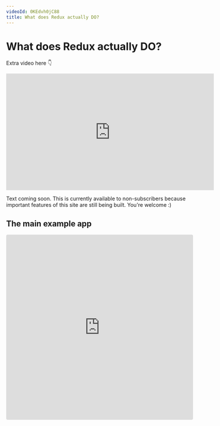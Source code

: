 ```yaml
---
videoId: 0KEdvh0jC88
title: What does Redux actually DO?
---
```


# What does Redux actually DO?

Extra video here 👇

<iframe width="560" height="315" src="https://www.youtube.com/embed/Ar-uvVbRP6k" frameborder="0" allow="autoplay; encrypted-media" allowfullscreen></iframe>

Text coming soon. This is currently available to non-subscribers because important features of this site are still being built. You're welcome :)


## The main example app

<iframe src="https://codesandbox.io/embed/jzq424m4ov" style="width:100%; height:500px; border:0; border-radius: 4px; overflow:hidden;" sandbox="allow-modals allow-forms allow-popups allow-scripts allow-same-origin"></iframe>